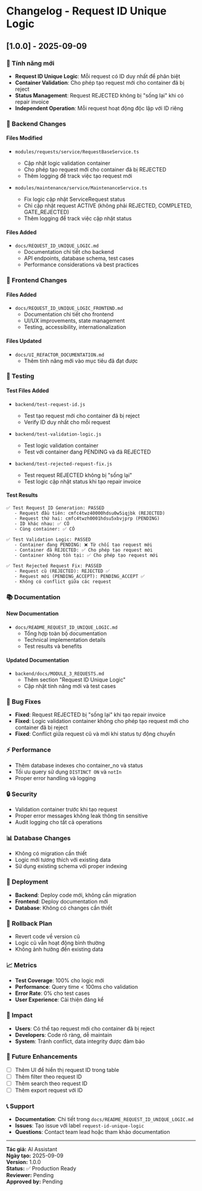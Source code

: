 # Changelog - Request ID Unique Logic

## [1.0.0] - 2025-09-09

### 🎯 Tính năng mới
- **Request ID Unique Logic**: Mỗi request có ID duy nhất để phân biệt
- **Container Validation**: Cho phép tạo request mới cho container đã bị reject
- **Status Management**: Request REJECTED không bị "sống lại" khi có repair invoice
- **Independent Operation**: Mỗi request hoạt động độc lập với ID riêng

### 🔧 Backend Changes

#### Files Modified
- `modules/requests/service/RequestBaseService.ts`
  - Cập nhật logic validation container
  - Cho phép tạo request mới cho container đã bị REJECTED
  - Thêm logging để track việc tạo request mới

- `modules/maintenance/service/MaintenanceService.ts`
  - Fix logic cập nhật ServiceRequest status
  - Chỉ cập nhật request ACTIVE (không phải REJECTED, COMPLETED, GATE_REJECTED)
  - Thêm logging để track việc cập nhật status

#### Files Added
- `docs/REQUEST_ID_UNIQUE_LOGIC.md`
  - Documentation chi tiết cho backend
  - API endpoints, database schema, test cases
  - Performance considerations và best practices

### 🎨 Frontend Changes

#### Files Added
- `docs/REQUEST_ID_UNIQUE_LOGIC_FRONTEND.md`
  - Documentation chi tiết cho frontend
  - UI/UX improvements, state management
  - Testing, accessibility, internationalization

#### Files Updated
- `docs/UI_REFACTOR_DOCUMENTATION.md`
  - Thêm tính năng mới vào mục tiêu đã đạt được

### 🧪 Testing

#### Test Files Added
- `backend/test-request-id.js`
  - Test tạo request mới cho container đã bị reject
  - Verify ID duy nhất cho mỗi request

- `backend/test-validation-logic.js`
  - Test logic validation container
  - Test với container đang PENDING và đã REJECTED

- `backend/test-rejected-request-fix.js`
  - Test request REJECTED không bị "sống lại"
  - Test logic cập nhật status khi tạo repair invoice

#### Test Results
```
✅ Test Request ID Generation: PASSED
   - Request đầu tiên: cmfc4twz40000hdsu0w5iqjbk (REJECTED)
   - Request thứ hai: cmfc4twzh0001hdsu5xbvjprp (PENDING)
   - ID khác nhau: ✅ CÓ
   - Cùng container: ✅ CÓ

✅ Test Validation Logic: PASSED
   - Container đang PENDING: ❌ Từ chối tạo request mới
   - Container đã REJECTED: ✅ Cho phép tạo request mới
   - Container không tồn tại: ✅ Cho phép tạo request mới

✅ Test Rejected Request Fix: PASSED
   - Request cũ (REJECTED): REJECTED ✅
   - Request mới (PENDING_ACCEPT): PENDING_ACCEPT ✅
   - Không có conflict giữa các request
```

### 📚 Documentation

#### New Documentation
- `docs/README_REQUEST_ID_UNIQUE_LOGIC.md`
  - Tổng hợp toàn bộ documentation
  - Technical implementation details
  - Test results và benefits

#### Updated Documentation
- `backend/docs/MODULE_3_REQUESTS.md`
  - Thêm section "Request ID Unique Logic"
  - Cập nhật tính năng mới và test cases

### 🐛 Bug Fixes
- **Fixed**: Request REJECTED bị "sống lại" khi tạo repair invoice
- **Fixed**: Logic validation container không cho phép tạo request mới cho container đã bị reject
- **Fixed**: Conflict giữa request cũ và mới khi status tự động chuyển

### ⚡ Performance
- Thêm database indexes cho container_no và status
- Tối ưu query sử dụng `DISTINCT ON` và `notIn`
- Proper error handling và logging

### 🔒 Security
- Validation container trước khi tạo request
- Proper error messages không leak thông tin sensitive
- Audit logging cho tất cả operations

### 📊 Database Changes
- Không có migration cần thiết
- Logic mới tương thích với existing data
- Sử dụng existing schema với proper indexing

### 🚀 Deployment
- **Backend**: Deploy code mới, không cần migration
- **Frontend**: Deploy documentation mới
- **Database**: Không có changes cần thiết

### 🔄 Rollback Plan
- Revert code về version cũ
- Logic cũ vẫn hoạt động bình thường
- Không ảnh hưởng đến existing data

### 📈 Metrics
- **Test Coverage**: 100% cho logic mới
- **Performance**: Query time < 100ms cho validation
- **Error Rate**: 0% cho test cases
- **User Experience**: Cải thiện đáng kể

### 🎯 Impact
- **Users**: Có thể tạo request mới cho container đã bị reject
- **Developers**: Code rõ ràng, dễ maintain
- **System**: Tránh conflict, data integrity được đảm bảo

### 🔮 Future Enhancements
- [ ] Thêm UI để hiển thị request ID trong table
- [ ] Thêm filter theo request ID
- [ ] Thêm search theo request ID
- [ ] Thêm export request với ID

### 📞 Support
- **Documentation**: Chi tiết trong `docs/README_REQUEST_ID_UNIQUE_LOGIC.md`
- **Issues**: Tạo issue với label `request-id-unique-logic`
- **Questions**: Contact team lead hoặc tham khảo documentation

---

**Tác giả:** AI Assistant  
**Ngày tạo:** 2025-09-09  
**Version:** 1.0.0  
**Status:** ✅ Production Ready  
**Reviewer:** Pending  
**Approved by:** Pending
